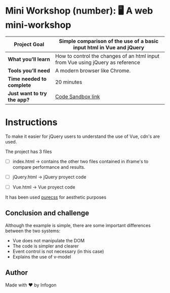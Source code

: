 # Mini Workshop (number):  🖥️ A web mini-workshop

| **Project Goal**      | Simple comparison of the use of a basic input html in Vue and jQuery |
| --------------------- | ------------------------------------------------------------ |
| **What you’ll learn** | How to control the changes of an html input from Vue using jQuery as reference |
| **Tools you’ll need** | A modern browser like Chrome.                                |
| **Time needed to complete** | 20 minutes  
| **Just want to try the app?** | [Code Sandbox link](https://codesandbox.io/s/4zzm264v24)                                                              

# Instructions

To make it easier for jQuery users to understand the use of Vue, cdn's are used.

The project has 3 files

- [ ] index.html -> contains the other two files contained in iframe's to compare performance and results.

- [ ] jQuery.html -> jQuery proyect code

- [ ] Vue.html -> Vue proyect code

It has been used [purecss](https://unpkg.com/purecss@1.0.0/build/forms-min.css) for aesthetic purposes

## Conclusion and challenge

Although the example is simple, there are some important differences between the two systems: 

* Vue does not manipulate the DOM
* The code is simpler and clearer
* Event control is not necessary (in this case)
* Explains the use of v-model

## Author

Made with ❤️ by Infogon






​                                                            
